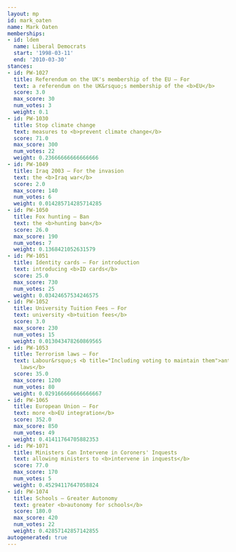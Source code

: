 ```yaml
---
layout: mp
id: mark_oaten
name: Mark Oaten
memberships:
- id: ldem
  name: Liberal Democrats
  start: '1998-03-11'
  end: '2010-03-30'
stances:
- id: PW-1027
  title: Referendum on the UK's membership of the EU — For
  text: a referendum on the UK&rsquo;s membership of the <b>EU</b>
  score: 3.0
  max_score: 30
  num_votes: 3
  weight: 0.1
- id: PW-1030
  title: Stop climate change
  text: measures to <b>prevent climate change</b>
  score: 71.0
  max_score: 300
  num_votes: 22
  weight: 0.23666666666666666
- id: PW-1049
  title: Iraq 2003 — For the invasion
  text: the <b>Iraq war</b>
  score: 2.0
  max_score: 140
  num_votes: 6
  weight: 0.014285714285714285
- id: PW-1050
  title: Fox hunting — Ban
  text: the <b>hunting ban</b>
  score: 26.0
  max_score: 190
  num_votes: 7
  weight: 0.1368421052631579
- id: PW-1051
  title: Identity cards — For introduction
  text: introducing <b>ID cards</b>
  score: 25.0
  max_score: 730
  num_votes: 25
  weight: 0.03424657534246575
- id: PW-1052
  title: University Tuition Fees — For
  text: university <b>tuition fees</b>
  score: 3.0
  max_score: 230
  num_votes: 15
  weight: 0.013043478260869565
- id: PW-1053
  title: Terrorism laws — For
  text: Labour&rsquo;s <b title="Including voting to maintain them">anti-terrorism
    laws</b>
  score: 35.0
  max_score: 1200
  num_votes: 80
  weight: 0.029166666666666667
- id: PW-1065
  title: European Union — For
  text: more <b>EU integration</b>
  score: 352.0
  max_score: 850
  num_votes: 49
  weight: 0.41411764705882353
- id: PW-1071
  title: Ministers Can Intervene in Coroners' Inquests
  text: allowing ministers to <b>intervene in inquests</b>
  score: 77.0
  max_score: 170
  num_votes: 5
  weight: 0.45294117647058824
- id: PW-1074
  title: Schools — Greater Autonomy
  text: greater <b>autonomy for schools</b>
  score: 180.0
  max_score: 420
  num_votes: 22
  weight: 0.42857142857142855
autogenerated: true
---
```


